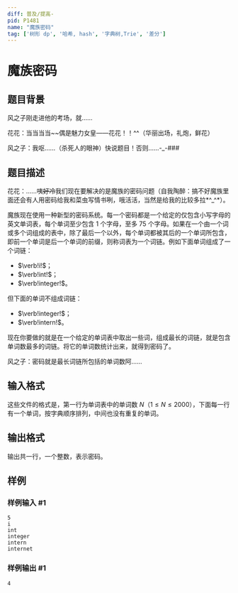 ```yaml
---
diff: 普及/提高-
pid: P1481
name: "魔族密码"
tag: ['树形 dp', '哈希, hash', '字典树,Trie', '差分']
---
```

# 魔族密码
## 题目背景

风之子刚走进他的考场，就……

花花：当当当当~~偶是魅力女皇——花花！！^^（华丽出场，礼炮，鲜花）

风之子：我呕……（杀死人的眼神）快说题目！否则……-\_-###
## 题目描述



花花：……咦~~好冷~~我们现在要解决的是魔族的密码问题（自我陶醉：搞不好魔族里面还会有人用密码给我和菜虫写情书咧，哦活活，当然是给我的比较多拉\*^\_^\*）。

魔族现在使用一种新型的密码系统。每一个密码都是一个给定的仅包含小写字母的英文单词表，每个单词至少包含 $1$ 个字母，至多 $75$ 个字母。如果在一个由一个词或多个词组成的表中，除了最后一个以外，每个单词都被其后的一个单词所包含，即前一个单词是后一个单词的前缀，则称词表为一个词链。例如下面单词组成了一个词链：

- $\verb!i!$；
- $\verb!int!$；
- $\verb!integer!$。

但下面的单词不组成词链：

- $\verb!integer!$；
- $\verb!intern!$。

现在你要做的就是在一个给定的单词表中取出一些词，组成最长的词链，就是包含单词数最多的词链。将它的单词数统计出来，就得到密码了。

风之子：密码就是最长词链所包括的单词数阿……

## 输入格式

这些文件的格式是，第一行为单词表中的单词数 $N$（$1 \le N \le 2000$），下面每一行有一个单词，按字典顺序排列，中间也没有重复的单词。
## 输出格式

输出共一行，一个整数，表示密码。
## 样例

### 样例输入 #1
```
5
i
int
integer
intern
internet

```
### 样例输出 #1
```
4

```
